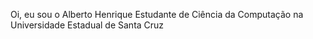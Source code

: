 Oi, eu sou o Alberto Henrique
Estudante de Ciência da Computação na Universidade Estadual de Santa Cruz

<!---
albertolunia/albertolunia is a ✨ special ✨ repository because its `README.md` (this file) appears on your GitHub profile.
You can click the Preview link to take a look at your changes.
--->
